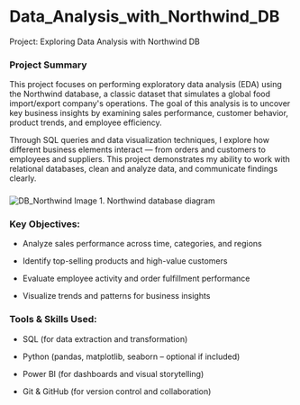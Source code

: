 # Data_Analysis_with_Northwind_DB

Project: Exploring Data Analysis with Northwind DB

### Project Summary

This project focuses on performing exploratory data analysis (EDA) using the Northwind database, a classic dataset that simulates a global food import/export company's operations. The goal of this analysis is to uncover key business insights by examining sales performance, customer behavior, product trends, and employee efficiency.

Through SQL queries and data visualization techniques, I explore how different business elements interact — from orders and customers to employees and suppliers. This project demonstrates my ability to work with relational databases, clean and analyze data, and communicate findings clearly.

###

![DB_Northwind](https://github.com/user-attachments/assets/17fbfc40-bb88-45e3-93ff-3e0964e3a568)
Image 1. Northwind database diagram


 
 ### Key Objectives:
 
* Analyze sales performance across time, categories, and regions

* Identify top-selling products and high-value customers

* Evaluate employee activity and order fulfillment performance

* Visualize trends and patterns for business insights



 
 
### Tools & Skills Used:

* SQL (for data extraction and transformation)

* Python (pandas, matplotlib, seaborn – optional if included)

* Power BI (for dashboards and visual storytelling)

* Git & GitHub (for version control and collaboration)
